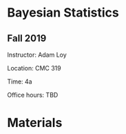 # Bayesian Statistics

## Fall 2019

Instructor: Adam Loy

Location: CMC 319

Time: 4a

Office hours: TBD

# Materials

